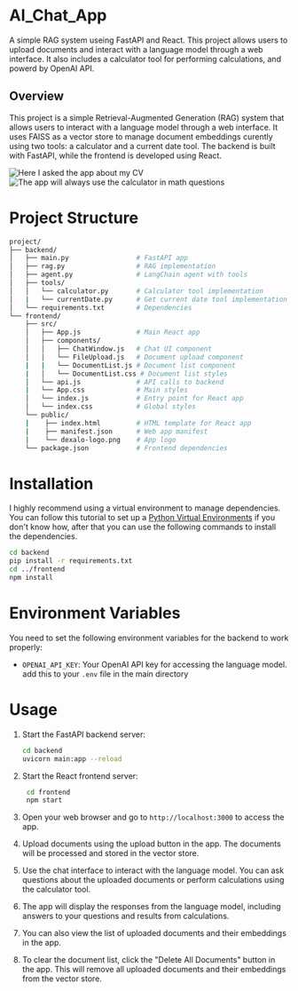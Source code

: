 # AI_Chat_App
A simple RAG system useing FastAPI and React. This project allows users to upload documents and interact with a language model through a web interface. It also includes a calculator tool for performing calculations, and powerd by OpenAI API.

## Overview
This project is a simple Retrieval-Augmented Generation (RAG) system that allows users to interact with a language model through a web interface. It uses FAISS as a vector store to manage document embeddings curently using two tools: a calculator and a current date tool. The backend is built with FastAPI, while the frontend is developed using React.

![Here I asked the app about my CV](image.png)
![The app will always use the calculator in math questions](image-1.png)

# Project Structure
```bash
project/
├── backend/
│   ├── main.py                 # FastAPI app
│   ├── rag.py                  # RAG implementation
│   ├── agent.py                # LangChain agent with tools
│   ├── tools/
│   │   └── calculator.py       # Calculator tool implementation
│   |   └── currentDate.py      # Get current date tool implementation
│   └── requirements.txt        # Dependencies
└── frontend/
    ├── src/
    │   ├── App.js              # Main React app
    │   ├── components/
    │   │   ├── ChatWindow.js   # Chat UI component
    │   │   └── FileUpload.js   # Document upload component
    |   |   └── DocumentList.js # Document list component
    |   │   └── DocumentList.css # Document list styles
    │   └── api.js              # API calls to backend
    |   └── App.css             # Main styles
    │   └── index.js            # Entry point for React app
    │   └── index.css           # Global styles
    └── public/
    |    ├── index.html         # HTML template for React app
    |    ├── manifest.json      # Web app manifest
    |    └── dexalo-logo.png    # App logo
    └── package.json            # Frontend dependencies
```

# Installation
I highly recommend using a virtual environment to manage dependencies. You can follow this tutorial to set up a  [Python Virtual Environments](https://docs.python.org/3/library/venv.html) if you don't know how, after that you can use the following commands to install the dependencies.
   ```bash
   cd backend
   pip install -r requirements.txt
   cd ../frontend
   npm install
   ```

# Environment Variables
You need to set the following environment variables for the backend to work properly:
- `OPENAI_API_KEY`: Your OpenAI API key for accessing the language model.
add this to your `.env` file in the main directory



# Usage
1. Start the FastAPI backend server:
   ```bash
   cd backend
   uvicorn main:app --reload
   ```
2. Start the React frontend server:
   ```bash
    cd frontend
    npm start
    ``` 

3. Open your web browser and go to `http://localhost:3000` to access the app.
4. Upload documents using the upload button in the app. The documents will be processed and stored in the vector store.
5. Use the chat interface to interact with the language model. You can ask questions about the uploaded documents or perform calculations using the calculator tool.
6. The app will display the responses from the language model, including answers to your questions and results from calculations.
7. You can also view the list of uploaded documents and their embeddings in the app.
8. To clear the document list, click the "Delete All Documents" button in the app. This will remove all uploaded documents and their embeddings from the vector store.